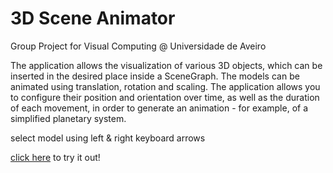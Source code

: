 # 3D Scene Animator
Group Project for Visual Computing @ Universidade de Aveiro

 The application allows the visualization of various 3D objects,
 which can be inserted in the desired place inside a SceneGraph.
 The models can be animated using translation, rotation and scaling.
 The application allows you to configure their position and orientation over time, 
 as well as the duration of each movement, 
 in order to generate an animation - for example, of a simplified planetary system.


select model using left & right keyboard arrows

[click here](https://simon376.github.io/cv_project/) to try it out!
